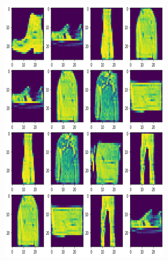 <img src='https://raw.githubusercontent.com/arjunan-k/Fashion_GAN/main/images/16picture.png' width=1000 height=800 />
